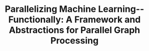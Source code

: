 ---
isconference: true
title: "Parallelizing Machine Learning-- Functionally: A Framework and Abstractions for Parallel Graph Processing"
authors: "Philipp Haller and Heather Miller"
conference: "Scala Workshop"
abbrv: "Scala"
location: "Stanford, CA, USA"
pdf: "http://infoscience.epfl.ch/record/165111/files/scalawksp11.pdf"
---